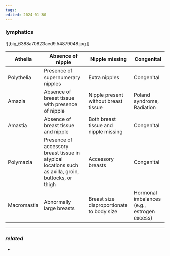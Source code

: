 ```yaml
---
tags: 
edited: 2024-01-30
---
```

### lymphatics 
![[big_6388a70823aed9.54879048.jpg]]


| Athelia                    | Absence of nipple                                                                                   | Nipple missing                            | Congenital                                  |
| -------------------------- | --------------------------------------------------------------------------------------------------- | ----------------------------------------- | ------------------------------------------- |
| Polythelia                 | Presence of supernumerary nipples                                                                   | Extra nipples                             | Congenital                                  |
| Amazia                     | Absence of breast tissue with presence of nipple                                                    | Nipple present without breast tissue      | Poland syndrome, Radiation                  |
| Amastia                    | Absence of breast tissue and nipple                                                                 | Both breast tissue and nipple missing     | Congenital                                  |
| Polymazia                  | Presence of accessory breast tissue in atypical locations such as axilla, groin, buttocks, or thigh | Accessory breasts                         | Congenital                                  |
| Macromastia                | Abnormally large breasts                                                                            | Breast size disproportionate to body size | Hormonal imbalances (e.g., estrogen excess) |

---
### *related*
- 